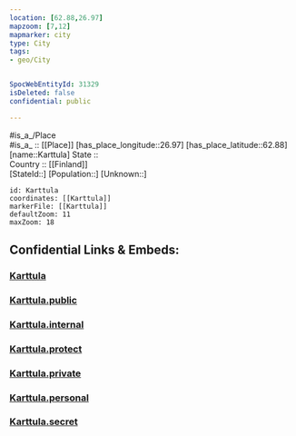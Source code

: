```yaml
---
location: [62.88,26.97] 
mapzoom: [7,12] 
mapmarker: city 
type: City
tags:
- geo/City


SpocWebEntityId: 31329
isDeleted: false
confidential: public

---
```

#is_a_/Place  
#is_a_ :: [[Place]] 
[has_place_longitude::26.97] 
[has_place_latitude::62.88] 
[name::Karttula] 
State ::  
Country :: [[Finland]]  
[StateId::] 
[Population::] 
[Unknown::] 


```leaflet
id: Karttula
coordinates: [[Karttula]] 
markerFile: [[Karttula]] 
defaultZoom: 11 
maxZoom: 18
```


## Confidential Links & Embeds: 

### [Karttula](/_Standards/Earth/Continent/Europe/Europe~North/Finland/Provinces~Finland/Eastern_Finland/counties~Eastern_Finland/Savonia~North/City/Karttula.md) 

### [Karttula.public](/_public/Earth/Continent/Europe/Europe~North/Finland/Provinces~Finland/Eastern_Finland/counties~Eastern_Finland/Savonia~North/City/Karttula.public.md) 

### [Karttula.internal](/_internal/Earth/Continent/Europe/Europe~North/Finland/Provinces~Finland/Eastern_Finland/counties~Eastern_Finland/Savonia~North/City/Karttula.internal.md) 

### [Karttula.protect](/_protect/Earth/Continent/Europe/Europe~North/Finland/Provinces~Finland/Eastern_Finland/counties~Eastern_Finland/Savonia~North/City/Karttula.protect.md) 

### [Karttula.private](/_private/Earth/Continent/Europe/Europe~North/Finland/Provinces~Finland/Eastern_Finland/counties~Eastern_Finland/Savonia~North/City/Karttula.private.md) 

### [Karttula.personal](/_personal/Earth/Continent/Europe/Europe~North/Finland/Provinces~Finland/Eastern_Finland/counties~Eastern_Finland/Savonia~North/City/Karttula.personal.md) 

### [Karttula.secret](/_secret/Earth/Continent/Europe/Europe~North/Finland/Provinces~Finland/Eastern_Finland/counties~Eastern_Finland/Savonia~North/City/Karttula.secret.md)


